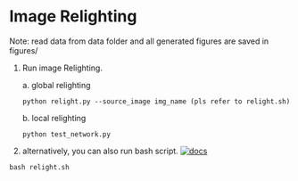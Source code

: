 # Image Relighting

Note: read data from data folder and all generated figures are saved in figures/

1. Run image Relighting.

   a. global relighting
   ```shell
   python relight.py --source_image img_name (pls refer to relight.sh)
   ```

   b. local relighting
   ```shell
   python test_network.py
   ```

2. alternatively, you can also run bash script.
[![docs](https://img.shields.io/badge/image-relighting)](https://github.com/APikielny/image-relighting)
```
bash relight.sh
```


